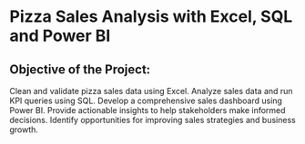 # Pizza Sales Analysis with Excel, SQL and Power BI
## Objective of the Project:
Clean and validate pizza sales data using Excel.
Analyze sales data and run KPI queries using SQL.
Develop a comprehensive sales dashboard using Power BI.
Provide actionable insights to help stakeholders make informed decisions.
Identify opportunities for improving sales strategies and business growth.
